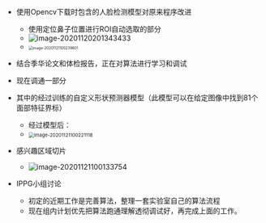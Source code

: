 + 使用Opencv下载时包含的人脸检测模型对原来程序改进
  + 使用定位鼻子位置进行ROI自动选取的部分
  + ![image-20201120201343433](C:\Users\15200\AppData\Roaming\Typora\typora-user-images\image-20201120201343433.png)
  + <img src="C:\Users\15200\AppData\Roaming\Typora\typora-user-images\image-20201121100239601.png" alt="image-20201121100239601" style="zoom:50%;" />



+ 结合季华论文和体检报告，正在对算法进行学习和调试
+ 现在调通一部分
+ 其中的经过训练的自定义形状预测器模型（此模型可以在给定图像中找到81个面部特征界标）
  + 经过模型后：
  + <img src="C:\Users\15200\AppData\Roaming\Typora\typora-user-images\image-20201121100221118.png" alt="image-20201121100221118" style="zoom: 67%;" />
+ 感兴趣区域切片
  + ![image-20201121100133754](C:\Users\15200\AppData\Roaming\Typora\typora-user-images\image-20201121100133754.png)
  
+ IPPG小组讨论
  + 初定的近期工作是完善算法，整理一套实验室自己的算法流程
  + 现在组内计划优先把算法跑通理解透彻调试好，再完成上面的工作。

